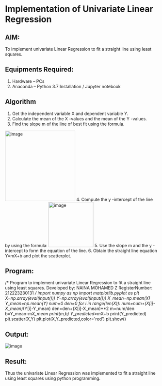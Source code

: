 # Implementation of Univariate Linear Regression
## AIM:
To implement univariate Linear Regression to fit a straight line using least squares.

## Equipments Required:
1. Hardware – PCs
2. Anaconda – Python 3.7 Installation / Jupyter notebook

## Algorithm
1. Get the independent variable X and dependent variable Y.
2. Calculate the mean of the X -values and the mean of the Y -values.
3. Find the slope m of the line of best fit using the formula. 
<img width="231" alt="image" src="https://user-images.githubusercontent.com/93026020/192078527-b3b5ee3e-992f-46c4-865b-3b7ce4ac54ad.png">
4. Compute the y -intercept of the line by using the formula:
<img width="148" alt="image" src="https://user-images.githubusercontent.com/93026020/192078545-79d70b90-7e9d-4b85-9f8b-9d7548a4c5a4.png">
5. Use the slope m and the y -intercept to form the equation of the line.
6. Obtain the straight line equation Y=mX+b and plot the scatterplot.

## Program:

/*
Program to implement univariate Linear Regression to fit a straight line using least squares.
Developed by: NAINA MOHAMED Z
RegisterNumber:  212223230131
*/
import numpy as np
import matplotlib.pyplot as plt
X=np.array(eval(input()))
Y=np.array(eval(input()))
X_mean=np.mean(X)
Y_mean=np.mean(Y)
num=0
den=0
for i in range(len(X)):
  num=num+(X[i]-X_mean)*(Y[i]-Y_mean)
  den=den+(X[i]-X_mean)**2
m=num/den
b=Y_mean-m*X_mean
print(m,b)
Y_predicted=m*X+b
print(Y_predicted)
plt.scatter(X,Y)
plt.plot(X,Y_predicted,color='red')
plt.show()


## Output:
![image](https://github.com/ShanmathiShanmugam/Find-the-best-fit-line-using-Least-Squares-Method/assets/121243595/08fc3862-9f7c-4fe7-849c-5be5775f2397)

## Result:
Thus the univariate Linear Regression was implemented to fit a straight line using least squares using python programming.
